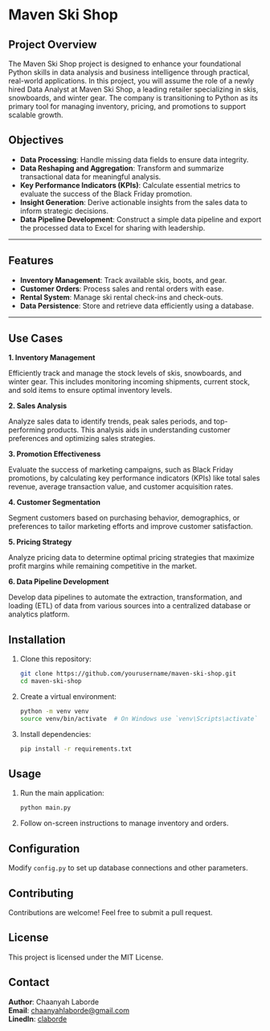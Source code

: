 # Maven Ski Shop

## Project Overview
The Maven Ski Shop project is designed to enhance your foundational Python skills in data analysis and business intelligence through practical, real-world applications. In this project, you will assume the role of a newly hired Data Analyst at Maven Ski Shop, a leading retailer specializing in skis, snowboards, and winter gear. The company is transitioning to Python as its primary tool for managing inventory, pricing, and promotions to support scalable growth.

## Objectives
- **Data Processing**: Handle missing data fields to ensure data integrity.
- **Data Reshaping and Aggregation**: Transform and summarize transactional data for meaningful analysis.
- **Key Performance Indicators (KPIs)**: Calculate essential metrics to evaluate the success of the Black Friday promotion.
- **Insight Generation**: Derive actionable insights from the sales data to inform strategic decisions.
- **Data Pipeline Development**: Construct a simple data pipeline and export the processed data to Excel for sharing with leadership.

---

## Features
- **Inventory Management**: Track available skis, boots, and gear.
- **Customer Orders**: Process sales and rental orders with ease.
- **Rental System**: Manage ski rental check-ins and check-outs.
- **Data Persistence**: Store and retrieve data efficiently using a database.

--- 

## Use Cases
**1. Inventory Management**

Efficiently track and manage the stock levels of skis, snowboards, and winter gear. This includes monitoring incoming shipments, current stock, and sold items to ensure optimal inventory levels.

**2. Sales Analysis**

Analyze sales data to identify trends, peak sales periods, and top-performing products. This analysis aids in understanding customer preferences and optimizing sales strategies.

**3. Promotion Effectiveness**

Evaluate the success of marketing campaigns, such as Black Friday promotions, by calculating key performance indicators (KPIs) like total sales revenue, average transaction value, and customer acquisition rates.

**4. Customer Segmentation**

Segment customers based on purchasing behavior, demographics, or preferences to tailor marketing efforts and improve customer satisfaction.

**5. Pricing Strategy**

Analyze pricing data to determine optimal pricing strategies that maximize profit margins while remaining competitive in the market.

**6. Data Pipeline Development**

Develop data pipelines to automate the extraction, transformation, and loading (ETL) of data from various sources into a centralized database or analytics platform.

## Installation
1. Clone this repository:
   ```bash
   git clone https://github.com/yourusername/maven-ski-shop.git
   cd maven-ski-shop
   ```
2. Create a virtual environment:
   ```bash
   python -m venv venv
   source venv/bin/activate  # On Windows use `venv\Scripts\activate`
   ```
3. Install dependencies:
   ```bash
   pip install -r requirements.txt
   ```

## Usage
1. Run the main application:
   ```bash
   python main.py
   ```
2. Follow on-screen instructions to manage inventory and orders.

## Configuration
Modify `config.py` to set up database connections and other parameters.

## Contributing
Contributions are welcome! Feel free to submit a pull request.

## License
This project is licensed under the MIT License.

## Contact
**Author**: Chaanyah Laborde <br>
**Email**: [chaanyahlaborde@gmail.com](mailto:chaanyahlaborde@gmail.com) <br>
**LinedIn**: [claborde](https://www.linkedin.com/in/claborde/)


